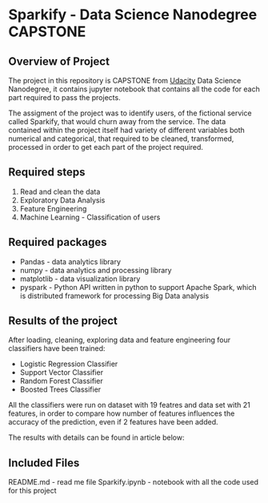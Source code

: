 # Sparkify - Data Science Nanodegree CAPSTONE

## Overview of Project

The project in this repository is CAPSTONE from [Udacity](udacity.com) Data Science Nanodegree, it contains jupyter notebook that contains all the code for each part required to pass the projects.

The assigment of the project was to identify users, of the fictional service called Sparkify, that would churn away from the service. The data contained within the project itself had variety of different variables both numerical and categorical, that required to be cleaned, transformed, processed in order to get each part of the project required.

## Required steps

1. Read and clean the data
2. Exploratory Data Analysis
3. Feature Engineering
4. Machine Learning - Classification of users

## Required packages

* Pandas - data analytics library
* numpy - data analytics and processing library
* matplotlib - data visualization library
* pyspark - Python API written in python to support Apache Spark, which is distributed framework for processing Big Data analysis

## Results of the project

After loading, cleaning, exploring data and feature engineering four classifiers have been trained:
- Logistic Regression Classifier
- Support Vector Classifier
- Random Forest Classifier
- Boosted Trees Classifier

All the classifiers were run on dataset with 19 featres and data set with 21 features, in order to compare how number of features influences the accuracy of the prediction, even if 2 features have been added.

The results with details can be found in article below:


## Included Files
README.md - read me file
Sparkify.ipynb - notebook with all the code used for this project
